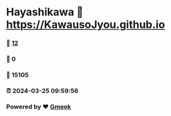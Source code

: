 # Hayashikawa :link: https://KawausoJyou.github.io 
### :page_facing_up: [12](https://KawausoJyou.github.io/tag.html) 
### :speech_balloon: 0 
### :hibiscus: 15105 
### :alarm_clock: 2024-03-25 09:59:56 
### Powered by :heart: [Gmeek](https://github.com/Meekdai/Gmeek)
